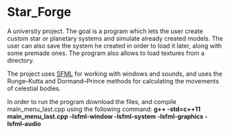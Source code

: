 # Star_Forge
A university project. The goal is a program which lets the user create custom star or planetary systems and simulate already created models. The user can also save the system he created in order to load it later, along with some premade ones. The program also allows to load textures from a directory.

The project uses [SFML](https://www.sfml-dev.org/) for working with windows and sounds, and uses the Runge–Kutta and Dormand–Prince methods for calculating the movements of celestial bodies.

In order to run the program download the files, and compile main_menu_last.cpp using the following command: **g++ -std=c++11 main_menu_last.cpp -lsfml-window -lsfml-system -lsfml-graphics -lsfml-audio** 
